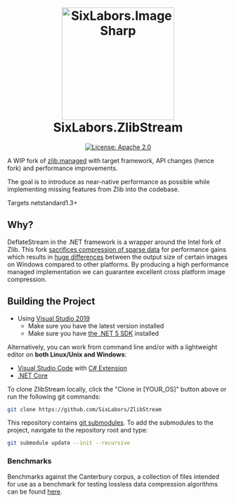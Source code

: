 <h1 align="center">

<img src="https://github.com/SixLabors/Branding/raw/main/icons/org/sixlabors.svg?sanitize=true" alt="SixLabors.ImageSharp" width="256"/>
<br/>
SixLabors.ZlibStream
</h1>

<div align="center">

[![License: Apache 2.0](https://img.shields.io/badge/license-Apache%202.0-blue.svg)](https://opensource.org/licenses/Apache-2.0)
</div>

A WIP fork of [zlib.managed](https://github.com/Elskom/zlib.managed) with target framework, API changes (hence fork) and performance improvements.

The goal is to introduce as near-native performance as possible while implementing missing features from Zlib into the codebase.

Targets netstandard1.3+

## Why?

DeflateStream in the .NET framework is a wrapper around the Intel fork of Zlib.
 This fork [sacrifices compression of sparse data](https://github.com/dotnet/runtime/issues/28235) for performance gains which results in [huge differences](https://github.com/SixLabors/ImageSharp/issues/1027) between the output size of certain images on Windows compared to other platforms. By producing a high performance managed implementation we can guarantee excellent cross platform image compression. 
 
## Building the Project

- Using [Visual Studio 2019](https://visualstudio.microsoft.com/vs/)
  - Make sure you have the latest version installed
  - Make sure you have [the .NET 5 SDK](https://www.microsoft.com/net/core#windows) installed

Alternatively, you can work from command line and/or with a lightweight editor on **both Linux/Unix and Windows**:

- [Visual Studio Code](https://code.visualstudio.com/) with [C# Extension](https://marketplace.visualstudio.com/items?itemName=ms-vscode.csharp)
- [.NET Core](https://www.microsoft.com/net/core#linuxubuntu)

To clone ZlibStream locally, click the "Clone in [YOUR_OS]" button above or run the following git commands:

```bash
git clone https://github.com/SixLabors/ZlibStream
```

This repository contains [git submodules](https://blog.github.com/2016-02-01-working-with-submodules/). To add the submodules to the project, navigate to the repository root and type:

``` bash
git submodule update --init --recursive
```

### Benchmarks

Benchmarks against the Canterbury corpus, a collection of files intended for use as a benchmark for testing lossless data compression algorithms can be found [here](benchmarks.md).

